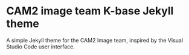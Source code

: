 # CAM2 image team K-base Jekyll theme
A simple Jekyll theme for the CAM2 Image team, inspired by the Visual Studio Code user interface.

